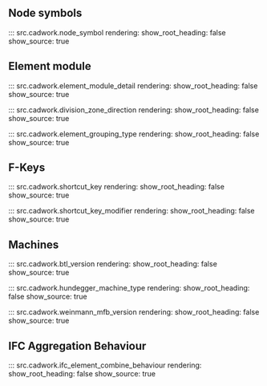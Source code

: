## Node symbols

::: src.cadwork.node_symbol
    rendering:
        show_root_heading: false
        show_source: true

## Element module

::: src.cadwork.element_module_detail
    rendering:
        show_root_heading: false
        show_source: true

::: src.cadwork.division_zone_direction
    rendering:
        show_root_heading: false
        show_source: true

::: src.cadwork.element_grouping_type
    rendering:
        show_root_heading: false
        show_source: true

## F-Keys

::: src.cadwork.shortcut_key
    rendering:
        show_root_heading: false
        show_source: true

::: src.cadwork.shortcut_key_modifier
    rendering:
        show_root_heading: false
        show_source: true

## Machines

::: src.cadwork.btl_version
    rendering:
        show_root_heading: false
        show_source: true

::: src.cadwork.hundegger_machine_type
    rendering:
        show_root_heading: false
        show_source: true

::: src.cadwork.weinmann_mfb_version
    rendering:
        show_root_heading: false
        show_source: true

## IFC Aggregation Behaviour

::: src.cadwork.ifc_element_combine_behaviour
    rendering:
        show_root_heading: false
        show_source: true
